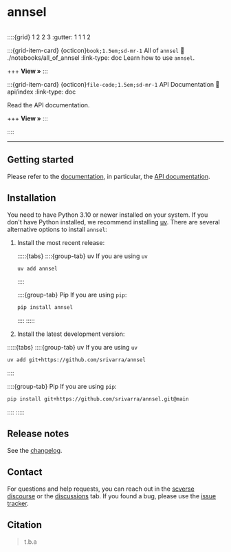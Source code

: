 # annsel

```{include} ./badges.md

```

::::{grid} 1 2 2 3
:gutter: 1 1 1 2

:::{grid-item-card} {octicon}`book;1.5em;sd-mr-1` All of `annsel`
:link: ./notebooks/all_of_annsel
:link-type: doc
Learn how to use `annsel`.

+++
**View »**
:::

:::{grid-item-card} {octicon}`file-code;1.5em;sd-mr-1` API Documentation
:link: api/index
:link-type: doc

Read the API documentation.

+++
**View »**
:::

::::

---

## Getting started

Please refer to the [documentation](https://annsel.readthedocs.io),
in particular, the [API documentation](https://annsel.readthedocs.io/en/latest/api.html).

## Installation

You need to have Python 3.10 or newer installed on your system. If you don't have
Python installed, we recommend installing [uv](https://github.com/astral-sh/uv).
There are several alternative options to install `annsel`:

1. Install the most recent release:

    :::::{tabs}
    ::::{group-tab} uv
    If you are using `uv`

    ```zsh
    uv add annsel
    ```

    ::::

    ::::{group-tab} Pip
    If you are using `pip`:

    ```zsh
    pip install annsel
    ```

    ::::
    :::::

2. Install the latest development version:

:::::{tabs}
::::{group-tab} uv
If you are using `uv`

```zsh
uv add git+https://github.com/srivarra/annsel
```

::::

::::{group-tab} Pip
If you are using `pip`:

```zsh
pip install git+https://github.com/srivarra/annsel.git@main
```

::::
:::::

## Release notes

See the [changelog](https://annsel.readthedocs.io/latest/changelog.html).

## Contact

For questions and help requests, you can reach out in the [scverse discourse](https://discourse.scverse.org/) or the [discussions](https://github.com/srivarra/annsel/discussions) tab.
If you found a bug, please use the [issue tracker](https://github.com/srivarra/annsel/issues).

## Citation

> t.b.a
